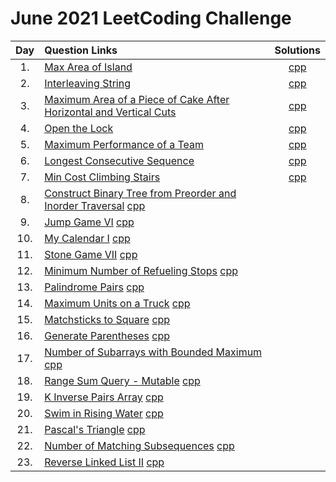 # June 2021 LeetCoding Challenge

| Day | Question Links                                                                                                                                                                                                                                                         |                                                  Solutions                                                  |
| :-: | :--------------------------------------------------------------------------------------------------------------------------------------------------------------------------------------------------------------------------------------------------------------------- | :---------------------------------------------------------------------------------------------------------: |
| 1.  | [Max Area of Island](https://leetcode.com/explore/challenge/card/june-leetcoding-challenge-2021/603/week-1-june-1st-june-7th/3764/)                                                                                                                                    |                                 [cpp](./01.%20Max%20Area%20of%20Island.cpp)                                 |
| 2.  | [Interleaving String](https://leetcode.com/explore/challenge/card/june-leetcoding-challenge-2021/603/week-1-june-1st-june-7th/3765/)                                                                                                                                   |                                  [cpp](./02.%20Interleaving%20String.cpp)                                   |
| 3.  | [Maximum Area of a Piece of Cake After Horizontal and Vertical Cuts](https://leetcode.com/explore/challenge/card/june-leetcoding-challenge-2021/603/week-1-june-1st-june-7th/3766/)                                                                                    | [cpp](./03.%20Maximum%20Area%20of%20a%20Piece%20of%20Cake%20After%20Horizontal%20and%20Vertical%20Cuts.cpp) |
| 4.  | [Open the Lock](https://leetcode.com/explore/challenge/card/june-leetcoding-challenge-2021/603/week-1-june-1st-june-7th/3767/)                                                                                                                                         |                                    [cpp](./04.%20Open%20the%20Lock.cpp)                                     |
| 5.  | [Maximum Performance of a Team](https://leetcode.com/explore/challenge/card/june-leetcoding-challenge-2021/603/week-1-june-1st-june-7th/3768/)                                                                                                                         |                          [cpp](./05.%20Maximum%20Performance%20of%20a%20Team.cpp)                           |
| 6.  | [Longest Consecutive Sequence](https://leetcode.com/explore/challenge/card/june-leetcoding-challenge-2021/603/week-1-june-1st-june-7th/3769/)                                                                                                                          |                             [cpp](./06.%20Longest%20Consecutive%20Sequence.cpp)                             |
| 7.  | [Min Cost Climbing Stairs](https://leetcode.com/explore/challenge/card/june-leetcoding-challenge-2021/603/week-1-june-1st-june-7th/3770/)                                                                                                                              |                              [cpp](./07.%20Min%20Cost%20Climbing%20Stairs.cpp)                              |
| 8.  | [Construct Binary Tree from Preorder and Inorder Traversal](https://leetcode.com/explore/challenge/card/june-leetcoding-challenge-2021/604/week-2-june-8th-june-14th/3772/) [cpp](./08.%20Construct%20Binary%20Tree%20from%20Preorder%20and%20Inorder%20Traversal.cpp) |
| 9.  | [Jump Game VI](https://leetcode.com/explore/challenge/card/june-leetcoding-challenge-2021/604/week-2-june-8th-june-14th/3773/) [cpp](./09.%20Jump%20Game%20VI.cpp)                                                                                                     |
| 10. | [My Calendar I](https://leetcode.com/explore/challenge/card/june-leetcoding-challenge-2021/604/week-2-june-8th-june-14th/3774/) [cpp](./10.%20My%20Calendar%20I.cpp)                                                                                                   |
| 11. | [Stone Game VII](https://leetcode.com/explore/challenge/card/june-leetcoding-challenge-2021/604/week-2-june-8th-june-14th/3775/) [cpp](./11.%20Stone%20Game%20VII.cpp)                                                                                                 |
| 12. | [Minimum Number of Refueling Stops](https://leetcode.com/explore/challenge/card/june-leetcoding-challenge-2021/604/week-2-june-8th-june-14th/3776/) [cpp](./12.%20Minimum%20Number%20of%20Refueling%20Stops.cpp)                                                       |
| 13. | [Palindrome Pairs](https://leetcode.com/explore/challenge/card/june-leetcoding-challenge-2021/604/week-2-june-8th-june-14th/3777/) [cpp](./13.%20Palindrome%20Pairs.cpp)                                                                                               |
| 14. | [Maximum Units on a Truck](https://leetcode.com/explore/challenge/card/june-leetcoding-challenge-2021/604/week-2-june-8th-june-14th/3778/) [cpp](./14.%20Maximum%20Units%20on%20a%20Truck.cpp)                                                                         |
| 15. | [Matchsticks to Square](https://leetcode.com/explore/challenge/card/june-leetcoding-challenge-2021/605/week-3-june-15th-june-21st/3780/) [cpp](./15.%20Matchsticks%20to%20Square.cpp)                                                                                  |
| 16. | [Generate Parentheses](https://leetcode.com/explore/challenge/card/june-leetcoding-challenge-2021/605/week-3-june-15th-june-21st/3781/) [cpp](./16.%20Generate%20Parentheses.cpp)                                                                                      |
| 17. | [Number of Subarrays with Bounded Maximum](https://leetcode.com/explore/challenge/card/june-leetcoding-challenge-2021/605/week-3-june-15th-june-21st/3782/) [cpp](./17.%20Number%20of%20Subarrays%20with%20Bounded%20Maximum.cpp)                                      |
| 18. | [Range Sum Query - Mutable](https://leetcode.com/explore/challenge/card/june-leetcoding-challenge-2021/605/week-3-june-15th-june-21st/3783/) [cpp](./18.%20Range%20Sum%20Query%20-%20Mutable.cpp)                                                                      |
| 19. | [K Inverse Pairs Array](https://leetcode.com/explore/challenge/card/june-leetcoding-challenge-2021/605/week-3-june-15th-june-21st/3784/) [cpp](./19.%20K%20Inverse%20Pairs%20Array.cpp)                                                                                |
| 20. | [Swim in Rising Water](https://leetcode.com/explore/challenge/card/june-leetcoding-challenge-2021/605/week-3-june-15th-june-21st/3785/) [cpp](./20.%20Swim%20in%20Rising%20Water.cpp)                                                                                  |
| 21. | [Pascal's Triangle](https://leetcode.com/explore/challenge/card/june-leetcoding-challenge-2021/605/week-3-june-15th-june-21st/3786/) [cpp](./21.%20Pascal's%20Triangle.cpp)                                                                                            |
| 22. | [Number of Matching Subsequences](https://leetcode.com/explore/challenge/card/june-leetcoding-challenge-2021/606/week-4-june-22nd-june-28th/3788/) [cpp](./22.%20Number%20of%20Matching%20Subsequences.cpp)                                                                                            |
| 23. | [Reverse Linked List II](https://leetcode.com/explore/challenge/card/june-leetcoding-challenge-2021/606/week-4-june-22nd-june-28th/3789/) [cpp](./23.%20Reverse%20Linked%20List%20II.cpp)                                                                                            |
